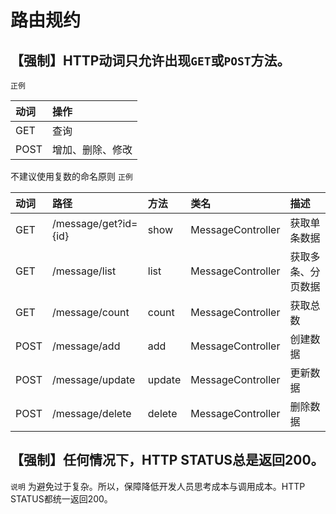 # 路由规约

## 【强制】HTTP动词只允许出现`GET`或`POST`方法。 

`正例`

| 动词 | 操作 |
| :---- | :---- | 
| GET | 查询 |
| POST | 增加、删除、修改 |


不建议使用复数的命名原则
`正例`

| 动词 | 路径 | 方法 | 类名 | 描述 |
| :---- |:---- | :---- | :---- |:----|
| GET | /message/get?id={id} | show | MessageController | 获取单条数据 |
| GET | /message/list | list | MessageController | 获取多条、分页数据 |
| GET | /message/count | count | MessageController | 获取总数 |
| POST | /message/add | add | MessageController | 创建数据 |
| POST | /message/update | update | MessageController | 更新数据 |
| POST | /message/delete | delete | MessageController | 删除数据 |

## 【强制】任何情况下，HTTP STATUS总是返回200。
`说明` 为避免过于复杂。所以，保障降低开发人员思考成本与调用成本。HTTP STATUS都统一返回200。




